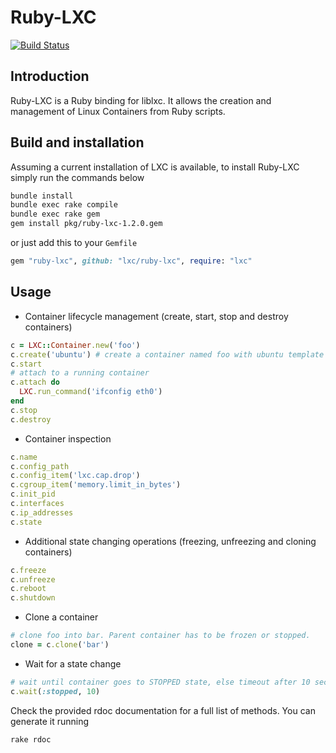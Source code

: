 # Ruby-LXC

[![Build Status](https://travis-ci.org/lxc/ruby-lxc.svg?branch=master)](https://travis-ci.org/lxc/ruby-lxc)

## Introduction

Ruby-LXC is a Ruby binding for liblxc. It allows the creation and management
of Linux Containers from Ruby scripts.

## Build and installation

Assuming a current installation of LXC is available, to install Ruby-LXC
simply run the commands below

```sh
bundle install
bundle exec rake compile
bundle exec rake gem
gem install pkg/ruby-lxc-1.2.0.gem
```
or just add this to your ```Gemfile```
```ruby
gem "ruby-lxc", github: "lxc/ruby-lxc", require: "lxc"
```

## Usage

- Container lifecycle management (create, start, stop and destroy containers)
```ruby
c = LXC::Container.new('foo')
c.create('ubuntu') # create a container named foo with ubuntu template
c.start
# attach to a running container
c.attach do
  LXC.run_command('ifconfig eth0')
end
c.stop
c.destroy
```

- Container inspection
```ruby
c.name
c.config_path
c.config_item('lxc.cap.drop')
c.cgroup_item('memory.limit_in_bytes')
c.init_pid
c.interfaces
c.ip_addresses
c.state
```

- Additional state changing operations (freezing, unfreezing and cloning
containers)
```ruby
c.freeze
c.unfreeze
c.reboot
c.shutdown
```

- Clone a container
```ruby
# clone foo into bar. Parent container has to be frozen or stopped.
clone = c.clone('bar')
```

- Wait for a state change
```ruby
# wait until container goes to STOPPED state, else timeout after 10 seconds
c.wait(:stopped, 10)
```

Check the provided rdoc documentation for a full list of methods. You can
generate it running
```sh
rake rdoc
```
